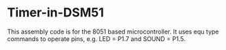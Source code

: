 # Timer-in-DSM51
This assembly code is for the 8051 based microcontroller. It uses equ type commands to operate pins, e.g. LED = P1.7 and SOUND = P1.5. 

